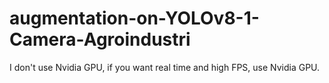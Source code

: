 # augmentation-on-YOLOv8-1-Camera-Agroindustri
I don't use Nvidia GPU, if you want real time and high FPS, use Nvidia GPU.
